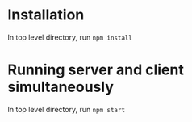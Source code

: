 # Installation

In top level directory, run `npm install`

# Running server and client simultaneously

In top level directory, run `npm start`